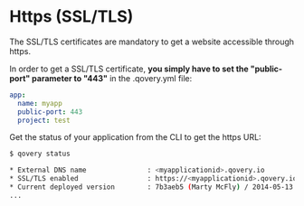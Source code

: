 # Https \(SSL/TLS\)

The SSL/TLS certificates are mandatory to get a website accessible through https.

In order to get a SSL/TLS certificate, **you simply have to set the "public-port" parameter to "443"** in the .qovery.yml file:

```yaml
app:
  name: myapp
  public-port: 443
  project: test
```

Get the status of your application from the CLI to get the https URL:

```bash
$ qovery status

* External DNS name               : <myapplicationid>.qovery.io
* SSL/TLS enabled                 : https://<myapplicationid>.qovery.io
* Current deployed version        : 7b3aeb5 (Marty McFly) / 2014-05-13 02:56
...
```




